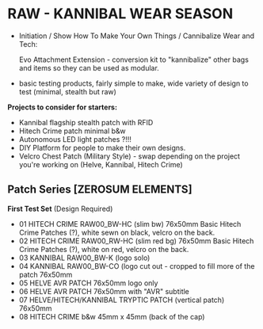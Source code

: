 # RAW - KANNIBAL WEAR SEASON
- Initiation / Show How To Make Your Own Things / Cannibalize Wear and Tech: 

  Evo Attachment Extension - conversion kit to "kannibalize" other bags and items so they can be used as modular.
  
- basic testing products, fairly simple to make, wide variety of design to test (minimal, stealth but raw)

**Projects to consider for starters:**
- Kannibal flagship stealth patch with RFID
- Hitech Crime patch minimal b&w
- Autonomous LED light patches ?!!!
- DIY Platform for people to make their own designs.
- Velcro Chest Patch (Military Style) - swap depending on the project you're working on (Helve, Kannibal, Hitech Crime)

## Patch Series [ZEROSUM ELEMENTS]

**First Test Set** (Design Required)
- 01 HITECH CRIME RAW00_BW-HC (slim bw) 76x50mm Basic Hitech Crime Patches (?), white sewn on black, velcro on the back.
- 02 HITECH CRIME RAW00_RW-HC (slim red bg) 76x50mm Basic Hitech Crime Patches (?), white on red, velcro on the back.
- 03 KANNIBAL RAW00_BW-K (logo solo)
- 04 KANNIBAL RAW00_BW-CO (logo cut out - cropped to fill more of the patch 76x50mm
- 05 HELVE AVR PATCH 76x50mm logo only
- 06 HELVE AVR PATCH 76x50mm with "AVR" subtitle
- 07 HELVE/HITECH/KANNIBAL TRYPTIC PATCH (vertical patch) 76x50mm
- 08 HITECH CRIME b&w 45mm x  45mm (back of the cap)




